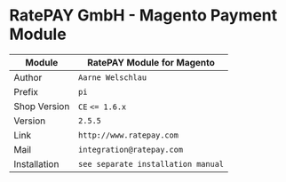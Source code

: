RatePAY GmbH - Magento Payment Module
============================================

|Module | RatePAY Module for Magento
|------|----------
|Author | `Aarne Welschlau`
|Prefix | `pi`
|Shop Version | `CE` `<= 1.6.x`
|Version | `2.5.5`
|Link | `http://www.ratepay.com`
|Mail | `integration@ratepay.com`
|Installation | `see separate installation manual`
